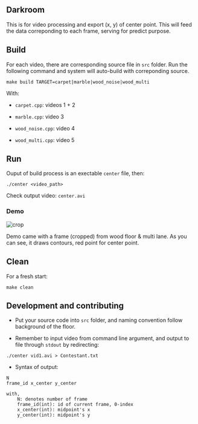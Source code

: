 ## Darkroom

This is for video processing and export (x, y) of center point.
This will feed the data correponding to each frame, serving for predict purpose.

## Build

For each video, there are corresponding source file in `src` folder.
Run the following command and system will auto-build with correponding source.

```
make build TARGET=carpet|marble|wood_noise|wood_multi
```

With:
  + `carpet.cpp`: videos 1 + 2

  + `marble.cpp`: video 3

  + `wood_noise.cpp`: video 4

  + `wood_multi.cpp`: video 5


## Run

Ouput of build process is an exectable `center` file, then:

```
./center <video_path>
```

Check output video: `center.avi`

### Demo

![crop](http://i.imgur.com/l7GfIgt.png)

Demo came with a frame (cropped) from wood floor & multi lane.
As you can see, it draws contours, red point for center point.

## Clean

For a fresh start:

```
make clean
```

## Development and contributing

+ Put your source code into `src` folder, and naming convention follow background of the floor.

+ Remember to input video from command line argument, and output to file through `stdout` by redirecting:

```
./center vid1.avi > Contestant.txt
```

+ Syntax of output:

```
N
frame_id x_center y_center

with,
    N: denotes number of frame
    frame_id(int): id of current frame, 0-index
    x_center(int): midpoint's x
    y_center(int): midpoint's y
```
